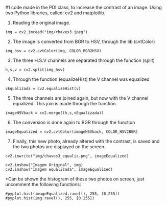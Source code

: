 #1 code made in the PDI class, to increase the contrast of an image.
Using two Python libraries, called: cv2 and matplotlib.
1) Reading the original image.
```
img = cv2.imread("img/chaves3.jpeg")
```
2) The image is converted from BGR to HSV, through the lib (cvtColor)
```
img_hsv = cv2.cvtColor(img, COLOR_BGR2HSV)
```
3) The three H.S.V channels are separated through the function (split)
```
h,s,v = cv2.split(img_hsv)
```
4) Through the function (equalizeHist) the V channel was equalized
```
vEqualizada = cv2.equalizeHist(v)
```
5) The three channels are joined again, but now with the V channel equalized. This join is made through the function.
```
imageHSVback = cv2.merge((h,s,vEqualizada))
```
6) The conversion is done again to BGR through the function
```
imageEqualized = cv2.cvtColor(imageHSVback, COLOR_HSV2BGR)
```
7) Finally, this new photo, already altered with the contrast, is saved and the two photos are displayed on the screen.
```
cv2.imwrite("img/chaves3_equaliz.png", imageEqualized)

cv2.imshow("Imagem Original", img)
cv2.imshow("Imagem equalizada", imageEqualized)
```

*Can be shown the histogram of these two photos on screen, just uncomment the following functions: 
```
#pyplot.hist(imageEqualized.ravel(), 255, [0.255])
#pyplot.hist(img.ravel(), 255, [0.255])
```
